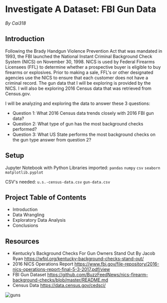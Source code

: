 # Investigate A Dataset: FBI Gun Data  
*By Cai318*

## Introduction
Following the Brady Handgun Violence Prevention Act that was mandated in 1993, the FBI launched the National Instant Criminal Background Check System (NICS) on November 30, 1998. NICS is used by Federal Firearms Licensees (FFL) to determine whether a prospective buyer is eligible to buy firearms or explosives. Prior to making a sale, FFL's or other designated agencies use the NICS to ensure that each customer does not have a criminal record. The gun data that I will be exploring is provided by the NICS. I will also be exploring 2016 Census data that was retrieved from Census.gov. 

I will be analyzing and exploring the data to answer these 3 questions:

- Question 1: What 2016 Census data trends closely with 2016 FBI gun data?
- Question 2: What type of gun has the most background checks performed?
- Question 3: What US State performs the most background checks on the gun type answer from question 2?

## Setup
Jupyter Notebook with Python
Libraries imported:
`pandas`
`numpy`
`csv`
`seaborn`
`matplotlib.pyplot` 

CSV's needed:
`u.s.-census-data.csv`
`gun-data.csv`

## Project Table of Contents
- Introduction
- Data Wrangling
- Exploratory Data Analysis
- Conclusions

## Resources
- Kentucky’s Background Checks For Gun Owners Stand Out By Jacob Ryan https://wfpl.org/kentucky-background-checks-stand-out/ 
- 2016 NICS Operations Report https://www.fbi.gov/file-repository/2016-nics-operations-report-final-5-3-2017.pdf/view  
- FBI Gun Dataset https://github.com/BuzzFeedNews/nics-firearm-background-checks/blob/master/README.md  
- Census Data https://data.census.gov/cedsci/


![guns](https://user-images.githubusercontent.com/92395027/137011175-7e3dc05b-2c1b-4f6d-a4a9-6550f13e79ff.png)
